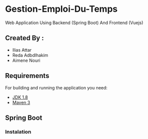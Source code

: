 # Gestion-Emploi-Du-Temps
Web Application Using Backend (Spring Boot) And Frontend (Vuejs)

## Created By :
  <ul>
  <li>Ilias Attar</li>
  <li>Reda Adbdlhakim</li>
  <li>Aimene Nouri</li>
  </ul>
  
## Requirements
For building and running the application you need:

- [JDK 1.8](http://www.oracle.com/technetwork/java/javase/downloads/jdk8-downloads-2133151.html)
- [Maven 3](https://maven.apache.org)

## Spring Boot
### Instalation
